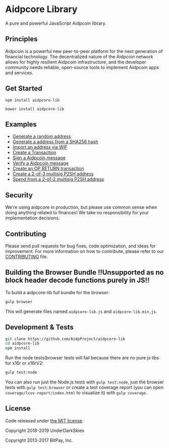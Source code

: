 Aidpcore Library
=======

A pure and powerful JavaScript Aidpcoin library.

## Principles

Aidpcoin is a powerful new peer-to-peer platform for the next generation of financial technology. The decentralized nature of the Aidpcoin network allows for highly resilient Aidpcoin infrastructure, and the developer community needs reliable, open-source tools to implement Aidpcoin apps and services.

## Get Started

```
npm install aidpcore-lib
```

```
bower install aidpcore-lib
```

## Examples

* [Generate a random address](https://github.com/AidpProject/aidpcore-lib/blob/master/docs/examples.md#generate-a-random-address)
* [Generate a address from a SHA256 hash](https://github.com/AidpProject/aidpcore-lib/blob/master/docs/examples.md#generate-a-address-from-a-sha256-hash)
* [Import an address via WIF](https://github.com/AidpProject/aidpcore-lib/blob/master/docs/examples.md#import-an-address-via-wif)
* [Create a Transaction](https://github.com/AidpProject/aidpcore-lib/blob/master/docs/examples.md#create-a-transaction)
* [Sign a Aidpcoin message](https://github.com/AidpProject/aidpcore-lib/blob/master/docs/examples.md#sign-a-aidpcoin-message)
* [Verify a Aidpcoin message](https://github.com/AidpProject/aidpcore-lib/blob/master/docs/examples.md#verify-a-aidpcoin-message)
* [Create an OP RETURN transaction](https://github.com/AidpProject/aidpcore-lib/blob/master/docs/examples.md#create-an-op-return-transaction)
* [Create a 2-of-3 multisig P2SH address](https://github.com/AidpProject/aidpcore-lib/blob/master/docs/examples.md#create-a-2-of-3-multisig-p2sh-address)
* [Spend from a 2-of-2 multisig P2SH address](https://github.com/AidpProject/aidpcore-lib/blob/master/docs/examples.md#spend-from-a-2-of-2-multisig-p2sh-address)


## Security

We're using aidpcore in production, but please use common sense when doing anything related to finances! We take no responsibility for your implementation decisions.

## Contributing

Please send pull requests for bug fixes, code optimization, and ideas for improvement. For more information on how to contribute, please refer to our [CONTRIBUTING](https://github.com/AidpProject/aidpcore-lib/blob/master/CONTRIBUTING.md) file.

## Building the Browser Bundle !!Unsupported as no block header decode functions purely in JS!!

To build a aidpcore-lib full bundle for the browser:

```sh
gulp browser
```

This will generate files named `aidpcore-lib.js` and `aidpcore-lib.min.js`.

## Development & Tests

```sh
git clone https://github.com/AidpProject/aidpcore-lib
cd aidpcore-lib
npm install
```

Run the node tests(browser tests will fail because there are no pure js libs for x16r or x16rV2:

```sh
gulp test:node
```

You can also run just the Node.js tests with `gulp test:node`, just the browser tests with `gulp test:browser`
or create a test coverage report (you can open `coverage/lcov-report/index.html` to visualize it) with `gulp coverage`.

## License

Code released under [the MIT license](https://github.com/AidpProject/aidpcore-lib/blob/master/LICENSE).

Copyright 2018-2019 UnderDarkSkies

Copyright 2013-2017 BitPay, Inc. 

